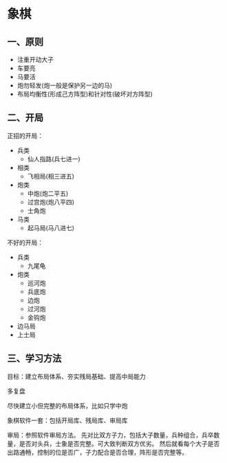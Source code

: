 <!-- 2018/3/6 -->

# 象棋

## 一、原则

- 注重开动大子
- 车要亮
- 马要活
- 炮勿轻发(炮一般是保护另一边的马)
- 布局均衡性(形成己方阵型)和针对性(破坏对方阵型)

## 二、开局

正招的开局：

- 兵类
  - 仙人指路(兵七进一)
- 相类
  - 飞相局(相三进五)
- 炮类
  - 中炮(炮二平五)
  - 过宫炮(炮八平四)
  - 士角炮
- 马类
  - 起马局(马八进七)

不好的开局：

- 兵类
  - 九尾龟
- 炮类
  - 巡河炮
  - 兵底炮
  - 边炮
  - 过河炮
  - 金钩炮
- 边马局
- 上士局

## 三、学习方法

目标：建立布局体系、夯实残局基础、提高中局能力

多复盘

尽快建立小但完整的布局体系，比如只学中炮

象棋软件一套：包括开局库、残局库、审局库

审局：参照软件审局方法。
先对比双方子力，包括大子数量，兵种组合，兵卒数量，是否对头兵，士象是否完整。可大致判断双方优劣。
然后就看每个大子是否出路通畅，控制的位是否广，子力配合是否合理，阵形是否完整等。
